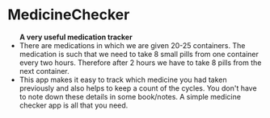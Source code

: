 # MedicineChecker
<ul><b>A very useful medication tracker</b>
<li>There are medications in which we are given 20-25 containers. The medication is such that we need to take 8 small pills from one 
container every two hours. Therefore after 2 hours we have to take 8 pills from the next container. </li>
<li>This app makes it easy to track which medicine you had taken previously and also helps to keep a count of the cycles. 
You don't have to note down these details in some book/notes. 
A simple medicine checker app is all that you need.</li>
</ul>

